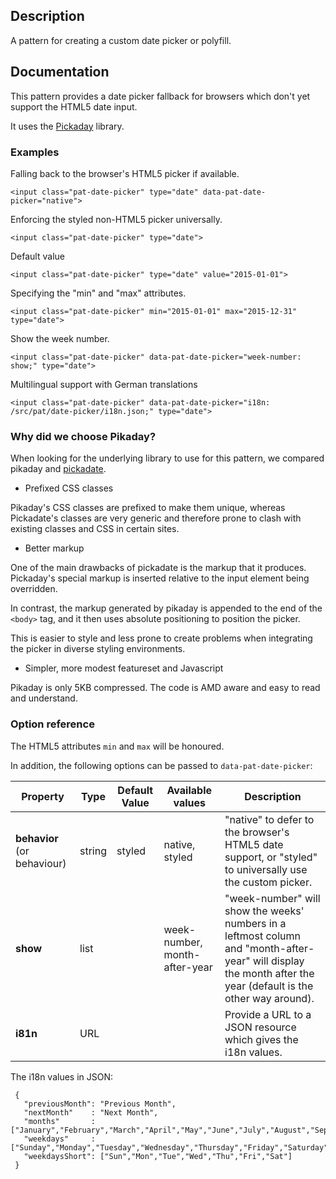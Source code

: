 ## Description

A pattern for creating a custom date picker or polyfill.

## Documentation

This pattern provides a date picker fallback for browsers which don't yet
support the HTML5 date input.

It uses the [Pickaday](https://dbushell.github.io/Pikaday) library.

### Examples

Falling back to the browser's HTML5 picker if available.

    <input class="pat-date-picker" type="date" data-pat-date-picker="native">

Enforcing the styled non-HTML5 picker universally.

    <input class="pat-date-picker" type="date">
    
Default value

    <input class="pat-date-picker" type="date" value="2015-01-01">
    
Specifying the "min" and "max" attributes.

    <input class="pat-date-picker" min="2015-01-01" max="2015-12-31" type="date">
    
Show the week number.

    <input class="pat-date-picker" data-pat-date-picker="week-number: show;" type="date">
    
Multilingual support with German translations

    <input class="pat-date-picker" data-pat-date-picker="i18n: /src/pat/date-picker/i18n.json;" type="date">
    

### Why did we choose Pikaday?

When looking for the underlying library to use for this pattern, we compared
pikaday and [pickadate](https://dbushell.github.io/Pikaday/).

* Prefixed CSS classes

Pikaday's CSS classes are prefixed to make them unique, whereas Pickadate's
classes are very generic and therefore prone to clash with existing classes and CSS in certain sites.

* Better markup

One of the main drawbacks of pickadate is the markup that it produces.
Pickaday's special markup is inserted relative to the input element being overridden.

In contrast, the markup generated by pikaday is appended to the end of the
`<body>` tag, and it then uses absolute positioning to position the picker.

This is easier to style and less prone to create problems when integrating the
picker in diverse styling environments.

* Simpler, more modest featureset and Javascript

Pikaday is only 5KB compressed. The code is AMD aware and easy to read and
understand.


### Option reference

The HTML5 attributes `min` and `max` will be honoured.

In addition, the following options can be passed to `data-pat-date-picker`:

|Property                    | Type   | Default Value | Available values              | Description                                       |
|----------------------------|--------|---------------|-------------------------------|---------------------------------------------------|
|**behavior** (or behaviour) | string | styled        | native, styled                | "native" to defer to the browser's HTML5 date support, or "styled" to universally use the custom picker. |
|**show**                    | list   |               | week-number, month-after-year | "week-number" will show the weeks' numbers in a leftmost column and "month-after-year" will display the month after the year (default is the other way around). |
|**i81n**                    | URL    |               |                               | Provide a URL to a JSON resource which gives the i18n values. |

The i18n values in JSON:

     {
       "previousMonth": "Previous Month",
       "nextMonth"    : "Next Month",
       "months"       : ["January","February","March","April","May","June","July","August","September","October","November","December"],
       "weekdays"     : ["Sunday","Monday","Tuesday","Wednesday","Thursday","Friday","Saturday"],
       "weekdaysShort": ["Sun","Mon","Tue","Wed","Thu","Fri","Sat"]
     }
